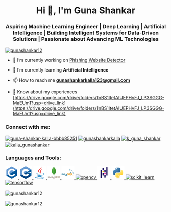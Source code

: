 <h1 align="center">Hi 👋, I'm Guna Shankar</h1>
<h3 align="center">Aspiring Machine Learning Engineer | Deep Learning | Artificial Intelligence | Building Intelligent Systems for Data-Driven Solutions | Passionate about Advancing ML Technologies</h3>

<p align="left"> <a href="https://github.com/ryo-ma/github-profile-trophy"><img src="https://github-profile-trophy.vercel.app/?username=gunashankar12" alt="gunashankar12" /></a> </p>

- 🔭 I’m currently working on [Phishing Website Detector](https://phishing-website-detector.streamlit.app/)

- 🌱 I’m currently learning **Artificial Intelligence**

- 📫 How to reach me **gunashankarkalla123@gmail.com**

- 📄 Know about my experiences [https://drive.google.com/drive/folders/1nBS1ltetAIUEPHvFJ_LP3SGGG-MaEUm1?usp=drive_link](https://drive.google.com/drive/folders/1nBS1ltetAIUEPHvFJ_LP3SGGG-MaEUm1?usp=drive_link)

<h3 align="left">Connect with me:</h3>
<p align="left">
<a href="https://linkedin.com/in/guna-shankar-kalla-bbbb85251" target="blank"><img align="center" src="https://raw.githubusercontent.com/rahuldkjain/github-profile-readme-generator/master/src/images/icons/Social/linked-in-alt.svg" alt="guna-shankar-kalla-bbbb85251" height="30" width="40" /></a>
<a href="https://kaggle.com/gunashankarkalla" target="blank"><img align="center" src="https://raw.githubusercontent.com/rahuldkjain/github-profile-readme-generator/master/src/images/icons/Social/kaggle.svg" alt="gunashankarkalla" height="30" width="40" /></a>
<a href="https://www.hackerrank.com/k_guna_shankar" target="blank"><img align="center" src="https://raw.githubusercontent.com/rahuldkjain/github-profile-readme-generator/master/src/images/icons/Social/hackerrank.svg" alt="k_guna_shankar" height="30" width="40" /></a>
<a href="https://www.leetcode.com/kalla_gunashankar" target="blank"><img align="center" src="https://raw.githubusercontent.com/rahuldkjain/github-profile-readme-generator/master/src/images/icons/Social/leet-code.svg" alt="kalla_gunashankar" height="30" width="40" /></a>
</p>

<h3 align="left">Languages and Tools:</h3>
<p align="left"> <a href="https://www.cprogramming.com/" target="_blank" rel="noreferrer"> <img src="https://raw.githubusercontent.com/devicons/devicon/master/icons/c/c-original.svg" alt="c" width="40" height="40"/> </a> <a href="https://www.w3schools.com/cpp/" target="_blank" rel="noreferrer"> <img src="https://raw.githubusercontent.com/devicons/devicon/master/icons/cplusplus/cplusplus-original.svg" alt="cplusplus" width="40" height="40"/> </a> <a href="https://www.java.com" target="_blank" rel="noreferrer"> <img src="https://raw.githubusercontent.com/devicons/devicon/master/icons/java/java-original.svg" alt="java" width="40" height="40"/> </a> <a href="https://www.mongodb.com/" target="_blank" rel="noreferrer"> <img src="https://raw.githubusercontent.com/devicons/devicon/master/icons/mongodb/mongodb-original-wordmark.svg" alt="mongodb" width="40" height="40"/> </a> <a href="https://www.mysql.com/" target="_blank" rel="noreferrer"> <img src="https://raw.githubusercontent.com/devicons/devicon/master/icons/mysql/mysql-original-wordmark.svg" alt="mysql" width="40" height="40"/> </a> <a href="https://opencv.org/" target="_blank" rel="noreferrer"> <img src="https://www.vectorlogo.zone/logos/opencv/opencv-icon.svg" alt="opencv" width="40" height="40"/> </a> <a href="https://pandas.pydata.org/" target="_blank" rel="noreferrer"> <img src="https://raw.githubusercontent.com/devicons/devicon/2ae2a900d2f041da66e950e4d48052658d850630/icons/pandas/pandas-original.svg" alt="pandas" width="40" height="40"/> </a> <a href="https://www.python.org" target="_blank" rel="noreferrer"> <img src="https://raw.githubusercontent.com/devicons/devicon/master/icons/python/python-original.svg" alt="python" width="40" height="40"/> </a> <a href="https://scikit-learn.org/" target="_blank" rel="noreferrer"> <img src="https://upload.wikimedia.org/wikipedia/commons/0/05/Scikit_learn_logo_small.svg" alt="scikit_learn" width="40" height="40"/> </a> <a href="https://www.tensorflow.org" target="_blank" rel="noreferrer"> <img src="https://www.vectorlogo.zone/logos/tensorflow/tensorflow-icon.svg" alt="tensorflow" width="40" height="40"/> </a> </p>

<p><img align="center" src="https://github-readme-stats.vercel.app/api/top-langs?username=gunashankar12&show_icons=true&locale=en&layout=compact" alt="gunashankar12" /></p>

<p><img align="center" src="https://github-readme-streak-stats.herokuapp.com/?user=gunashankar12&" alt="gunashankar12" /></p>

